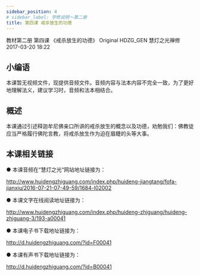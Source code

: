```yaml
---
sidebar_position: 4
# sidebar_label: 学修说明～第二册
title: 第四课 戒杀放生的功德
---
```

教材第二册 第四课 《戒杀放生的功德》
Original HDZG_GEN 慧灯之光禅修 2017-03-20 18:22

## 小编语

本课暂无视频文件，现提供音频文件。音频内容与法本内容不完全一致，为了更好地理解法义，建议学习时，音频和法本相结合。

## 概述

 本课通过引述释迦牟尼佛亲口所讲的戒杀放生的概念以及功德，劝勉我们：佛教徒应当严格履行佛陀言教，将戒杀放生作为迫在眉睫的头等大事。

## 本课相关链接

●  本课音频在“慧灯之光“网站地址链接为：

<http://www.huidengzhiguang.com/index.php/huideng-jiangtang/fofa-jianxiu/2016-07-21-07-49-59/1684-l02002>

●  本课文字在线阅读地址链接为：

<http://www.huidengzhiguang.com/index.php/huideng-zhiguang/huideng-zhiguang-3/193-a00041>

●  本课电子书下载地址链接为：

<http://d.huidengzhiguang.com/?id=F00041>

●  本课有声书下载地址链接为：

<http://d.huidengzhiguang.com/?id=B00041>
